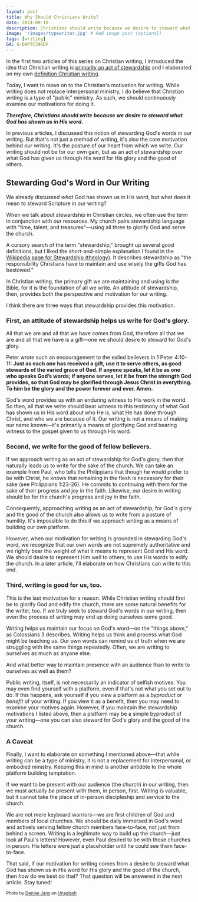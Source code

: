 ```yaml
---
layout: post
title: Why Should Christians Write? 
date: 2024-09-10
description: Christians should write because we desire to steward what God has shown us in His word.
image: '/images/typewriter.jpg' # Add image post (optional)
tags: [writing]
GA: G-DHPTC39GDF
---
```

In the first two articles of this series on Christian writing, I introduced the idea that Christian writing is [primarily an act of stewardship](https://www.meredithcook.net/christian-writing-stewardship) and I elaborated on my own [definition Christian writing](https://www.meredithcook.net/what-is-christian-writing). 

Today, I want to move on to the Christian's motivation for writing. While writing does not replace interpersonal ministry, I do believe that Christian writing is a type of "public" ministry. As such, we should continuously examine our motivations for doing it.

***Therefore, Christians should write because we desire to steward what God has shown us in His word.***

In previous articles, I discussed this notion of stewarding God's words in our writing. But that's not just a method of writing, it's also the core motivation behind our writing. It's the posture of our heart from which we write. Our writing should not be for our own gain, but as an act of stewardship over what God has given us through His word for His glory and the good of others. 

## Stewarding God's Word in Our Writing

We already discussed *what* God has shown us in His word, but what does it mean to steward Scripture in our writing? 

When we talk about stewardship in Christian circles, we often use the term in conjunction with our resources. My church pairs stewardship language with "time, talent, and treasures"—using all three to glorify God and serve the church. 

A cursory search of the term "stewardship," brought up several good definitions, but I liked the short-and-simple explanation I found in the [Wikipedia page for Stewardship (theology)](https://en.wikipedia.org/wiki/Stewardship_(theology)). It describes stewardship as "the responsibility Christians have to maintain and use wisely the gifts God has bestowed." 

In Christian writing, the primary gift we are maintaining and using is the Bible, for it is the foundation of all we write. An attitude of stewardship, then, provides both the perspective and motivation for our writing. 

I think there are three ways that stewardship provides this motivation.

### First, an attitude of stewardship helps us write for God's glory.

All that we are and all that we have comes from God, therefore all that we are and all that we have is a gift—one we should desire to steward for God's glory.

Peter wrote such an encouragement to the exiled believers in 1 Peter 4:10-11:
	**Just as each one has received a gift, use it to serve others, as good stewards of the varied grace of God. If anyone speaks, let it be as one who speaks God’s words; if anyone serves, let it be from the strength God provides, so that God may be glorified through Jesus Christ in everything. To him be the glory and the power forever and ever. Amen.** 

 God's word provides us with an enduring witness to His work in the world. So then, all that we write should bear witness to this testimony of what God has shown us in His word about who He is, what He has done through Christ, and who we are because of it. Our writing is not a means of making our name known—it's primarily a means of glorifying God and bearing witness to the gospel given to us through His word.  

### Second, we write for the good of fellow believers. 

If we approach writing as an act of stewardship for God's glory, then that naturally leads us to write for the sake of the church. We can take an example from Paul, who tells the Philippians that though he would prefer to be with Christ, he knows that remaining in the flesh is necessary for their sake (see Philippians 1:23-26). He commits to continuing with them for the sake of their progress and joy in the faith. Likewise, our desire in writing should be for the church's progress and joy in the faith.

Consequently, approaching writing as an act of stewardship, for God's glory and the good of the church also allows us to write from a posture of humility. It's impossible to do this if we approach writing as a means of building our own platform. 

However, when our motivation for writing is grounded in stewarding God's word, we recognize that our own words are not supremely authoritative and we rightly bear the weight of what it means to represent God and His word. We should desire to represent Him well to others, to use His words to edify the church. In a later article, I'll elaborate on how Christians can write to this end.

### Third, writing is good for us, too.

This is the last motivation for a reason. While Christian writing should first be to glorify God and edify the church, there are some natural benefits for the writer, too. If we truly seek to steward God's words in our writing, then even the process of writing may end up doing ourselves some good. 

Writing helps us maintain our focus on God's word—on the "things above," as Colossians 3 describes. Writing helps us think and process what God might be teaching us. Our own words can remind us of truth when we are struggling with the same things repeatedly. Often, we are writing to ourselves as much as anyone else. 

And what better way to maintain presence with an audience than to write to ourselves as well as them?

Public writing, itself, is not necessarily an indicator of selfish motives. You may even find yourself with a platform, even if that's not what you set out to do. If this happens, ask yourself if you view a platform as a *byproduct* or *benefit* of your writing. If you view it as a benefit, then you may need to examine your motives again. However, if you maintain the stewardship motivations I listed above, then a platform may be a simple byproduct of your writing—one you can also steward for God's glory and the good of the church.

### A Caveat

Finally, I want to elaborate on something I mentioned above—that while writing can be a type of ministry, it is not a replacement for interpersonal, or embodied ministry. Keeping this in mind is another antidote to the whole platform building temptation. 

If we want to be present with our audience (the church) in our writing, then we must actually *be* present with them, in person, first. Writing is valuable, but it cannot take the place of in-person discipleship and service to the church. 

We are not mere keyboard warriors—we are first children of God and members of local churches. We should be daily immersed in God's word and actively serving fellow church members face-to-face, not just from behind a screen. Writing is a legitimate way to build up the church—just look at Paul's letters! However, even Paul desired to be with those churches in person. His letters were just a placeholder until he could see them face-to-face.

That said, if our motivation for writing comes from a desire to steward what God has shown us in His word for His glory and the good of the church, then *how* do we best do that? That question will be answered in the next article. Stay tuned!

<sub>Photo by <a href="https://unsplash.com/@dmjdenise?utm_content=creditCopyText&utm_medium=referral&utm_source=unsplash">Denise Jans</a> on <a href="https://unsplash.com/photos/person-holding-white-printer-paper-Zfck6cDMXaM?utm_content=creditCopyText&utm_medium=referral&utm_source=unsplash">Unsplash</a></sub>
  